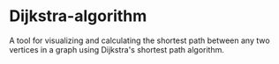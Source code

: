 # Dijkstra-algorithm

A tool for visualizing and calculating the shortest path between any two vertices in a graph using Dijkstra's shortest path algorithm.


